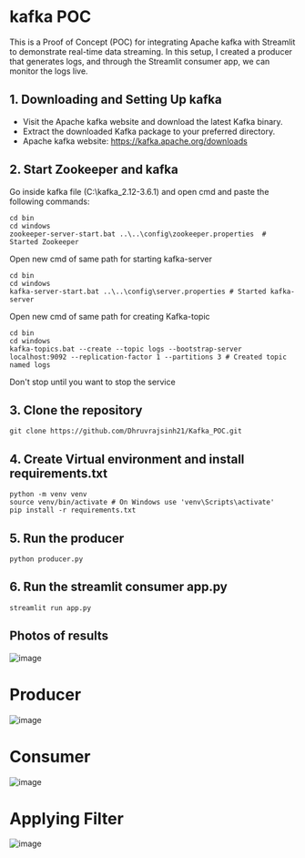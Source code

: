 # kafka POC

This is a Proof of Concept (POC) for integrating Apache kafka with Streamlit to demonstrate real-time data streaming. In this setup, I created a producer that generates logs, and through the Streamlit consumer app, we can monitor the logs live.

## 1. Downloading and Setting Up kafka

- Visit the Apache kafka website and download the latest Kafka binary.
- Extract the downloaded Kafka package to your preferred directory.
- Apache kafka website: https://kafka.apache.org/downloads

## 2. Start Zookeeper and kafka

Go inside kafka file (C:\kafka_2.12-3.6.1) and open cmd and paste the following commands:
```console
cd bin
cd windows
zookeeper-server-start.bat ..\..\config\zookeeper.properties  # Started Zookeeper
```
Open new cmd of same path for starting kafka-server
```console
cd bin
cd windows
kafka-server-start.bat ..\..\config\server.properties # Started kafka-server
```
Open new cmd of same path for creating Kafka-topic
```console
cd bin
cd windows
kafka-topics.bat --create --topic logs --bootstrap-server localhost:9092 --replication-factor 1 --partitions 3 # Created topic named logs
```
Don't stop until you want to stop the service

## 3. Clone the repository

```console
git clone https://github.com/Dhruvrajsinh21/Kafka_POC.git
```

## 4. Create Virtual environment and install requirements.txt

```console
python -m venv venv
source venv/bin/activate # On Windows use 'venv\Scripts\activate'
pip install -r requirements.txt
```

## 5. Run the producer

```console
python producer.py
```

## 6. Run the streamlit consumer app.py

```console
streamlit run app.py
```
## Photos of results

![image](https://github.com/user-attachments/assets/03664912-8a1b-48ee-8772-0e313b8d9cf6)
# Producer
![image](https://github.com/user-attachments/assets/6b00f42b-b39f-46ac-a8f3-4b7d4ef506f5)
# Consumer
![image](https://github.com/user-attachments/assets/9fff8a93-f8d1-4610-92fa-7aa8c44ca98d)
# Applying Filter
![image](https://github.com/user-attachments/assets/aa7b8b13-ce18-4cb4-a741-f890b6285872)


